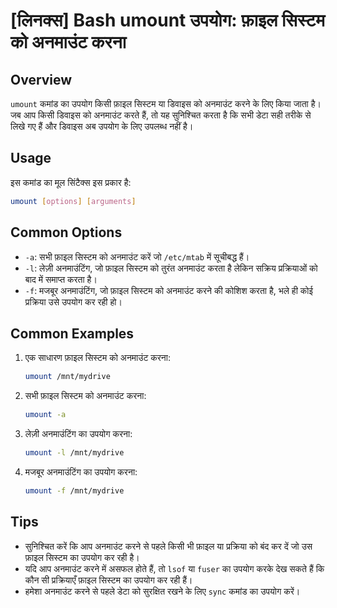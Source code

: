 # [लिनक्स] Bash umount उपयोग: फ़ाइल सिस्टम को अनमाउंट करना

## Overview
`umount` कमांड का उपयोग किसी फ़ाइल सिस्टम या डिवाइस को अनमाउंट करने के लिए किया जाता है। जब आप किसी डिवाइस को अनमाउंट करते हैं, तो यह सुनिश्चित करता है कि सभी डेटा सही तरीके से लिखे गए हैं और डिवाइस अब उपयोग के लिए उपलब्ध नहीं है।

## Usage
इस कमांड का मूल सिंटैक्स इस प्रकार है:
```bash
umount [options] [arguments]
```

## Common Options
- `-a`: सभी फ़ाइल सिस्टम को अनमाउंट करें जो `/etc/mtab` में सूचीबद्ध हैं।
- `-l`: लेज़ी अनमाउंटिंग, जो फ़ाइल सिस्टम को तुरंत अनमाउंट करता है लेकिन सक्रिय प्रक्रियाओं को बाद में समाप्त करता है।
- `-f`: मजबूर अनमाउंटिंग, जो फ़ाइल सिस्टम को अनमाउंट करने की कोशिश करता है, भले ही कोई प्रक्रिया उसे उपयोग कर रही हो।

## Common Examples
1. एक साधारण फ़ाइल सिस्टम को अनमाउंट करना:
   ```bash
   umount /mnt/mydrive
   ```

2. सभी फ़ाइल सिस्टम को अनमाउंट करना:
   ```bash
   umount -a
   ```

3. लेज़ी अनमाउंटिंग का उपयोग करना:
   ```bash
   umount -l /mnt/mydrive
   ```

4. मजबूर अनमाउंटिंग का उपयोग करना:
   ```bash
   umount -f /mnt/mydrive
   ```

## Tips
- सुनिश्चित करें कि आप अनमाउंट करने से पहले किसी भी फ़ाइल या प्रक्रिया को बंद कर दें जो उस फ़ाइल सिस्टम का उपयोग कर रही है।
- यदि आप अनमाउंट करने में असफल होते हैं, तो `lsof` या `fuser` का उपयोग करके देख सकते हैं कि कौन सी प्रक्रियाएँ फ़ाइल सिस्टम का उपयोग कर रही हैं।
- हमेशा अनमाउंट करने से पहले डेटा को सुरक्षित रखने के लिए `sync` कमांड का उपयोग करें।